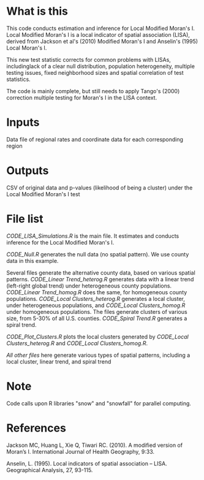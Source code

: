 # What is this
This code conducts estimation and inference for Local Modified Moran's I. Local Modified Moran's I is a local indicator of spatial association (LISA), derived from Jackson et al's (2010) Modified Moran's I and Anselin's (1995) Local Moran's I.

This new test statistic corrects for common problems with LISAs, includinglack of a clear null distribution, population heterogeneity, multiple testing issues, fixed neighborhood sizes and spatial correlation of test statistics.

The code is mainly complete, but still needs to apply Tango's (2000) correction multiple testing for Moran's I in the LISA context.

# Inputs
Data file of regional rates and coordinate data for each corresponding region

# Outputs
CSV of original data and p-values (likelihood of being a cluster) under the Local Modified Moran's I test

# File list
*CODE_LISA_Simulations.R* is the main file. It estimates and conducts inference for the Local Modified Moran's I.

*CODE_Null.R* generates the null data (no spatial pattern). We use county data in this example. 

Several files generate the alternative county data, based on various spatial patterns. *CODE_Linear Trend_heterog.R* generates data with a linear trend (left-right global trend) under heterogeneous county populations. *CODE_Linear Trend_homog.R* does the same, for homogeneous county populations. *CODE_Local Clusters_heterog.R* generates a local cluster, under heterogeneous populations, and *CODE_Local Clusters_homog.R* under homogeneous populations. The files generate clusters of various size, from 5-30% of all U.S. counties. *CODE_Spiral Trend.R* generates a spiral trend.

*CODE_Plot_Clusters.R* plots the local clusters generated by *CODE_Local Clusters_heterog.R* and *CODE_Local Clusters_homog.R*.

*All other files* here generate various types of spatial patterns, including a local cluster, linear trend, and spiral trend

# Note
Code calls upon R libraries "snow" and "snowfall" for parallel computing.

# References
Jackson MC, Huang L, Xie Q, Tiwari RC. (2010). A modified version of Moran’s I. International Journal of Health Geography, 9:33.

Anselin, L. (1995). Local indicators of spatial association – LISA. Geographical Analysis, 27, 93-115.
